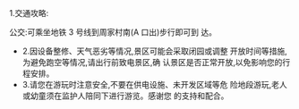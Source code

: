 1.交通攻略:

公交:可乘坐地铁 3 号线到周家村南(A 口出)步行即可到 达。

- 2.因设备整修、天气恶劣等情况,景区可能会采取闭园或调整 开放时间等措施,为避免跑空等情况,请出行前致电景区,确 认景区是否正常开放,以免影响您的行程安排。
- 3.请您在游玩时注意安全,不要在供电设施、未开发区域等危 险地段游玩,老人或幼童须在监护人陪同下进行游览。感谢您 的支持和配合。